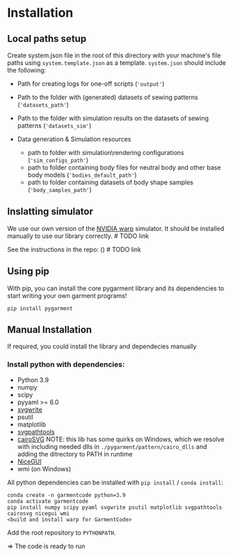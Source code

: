 # Installation

## Local paths setup 

Create system.json file in the root of this directory with your machine's file paths using `system.template.json` as a template. 
`system.json` should include the following: 
* Path for creating logs for one-off scripts (`'output'`)
* Path to the folder with (generated) datasets of sewing patterns (`'datasets_path'`)
* Path to the folder with simulation results on the datasets of sewing patterns (`'datasets_sim'`)

* Data generation & Simulation resources  
    * path to folder with simulation\rendering configurations (`'sim_configs_path'`)
    * path to folder containing body files for neutral body and other base body models (`'bodies_default_path'`)
    * path to folder containing datasets of body shape samples (`'body_samples_path'`)
    

## Inslatting simulator

We use our own version of the [NVIDIA warp]() simulator. It should be installed manually to use our library correctly. # TODO link

See the instructions in the repo: () # TODO link

## Using pip

With pip, you can install the core pygarment library and its dependencies to start writing your own garment programs!

```
pip install pygarment
```

## Manual Installation

If required, you could install the library and dependecies manually

### Install python with dependencies:

* Python 3.9
* numpy
* scipy
* pyyaml >= 6.0
* [svgwrite](https://pypi.org/project/svgwrite/)
* psutil
* matplotlib
* [svgpathtools](https://github.com/mathandy/svgpathtools)
* [cairoSVG](https://cairosvg.org/)
    NOTE: this lib has some quirks on Windows, which we resolve with including needed dlls in `./pygarment/pattern/cairo_dlls` and adding the ditrectory to PATH in runtime
* [NiceGUI](https://nicegui.io/#installation)
* wmi (on Windows)

All python dependencies can be installed with `pip install` / `conda install`:

```
conda create -n garmentcode python=3.9
conda activate garmentcode
pip install numpy scipy pyaml svgwrite psutil matplotlib svgpathtools cairosvg nicegui wmi
<build and install warp for GarmentCode>
```

Add the root repository to `PYTHONPATH`.

=> The code is ready to run




